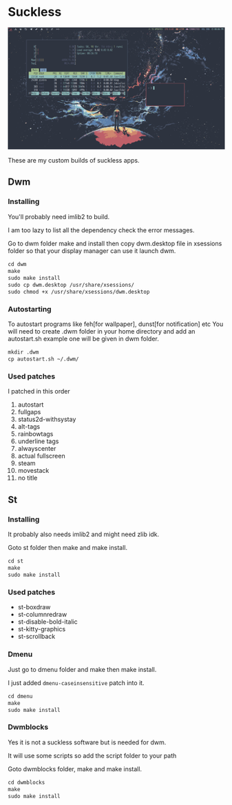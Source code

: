 # Suckless

![Preview](https://github.com/zistro/Suckless-zistro/blob/main/dwm-preview.png)

These are my custom builds of suckless apps.

## Dwm

### Installing 
You'll probably need imlib2 to build.

I am too lazy to list all the dependency check the error messages.

Go to dwm folder make and install then copy dwm.desktop file in xsessions folder so
that your display manager can use it launch dwm.

```
cd dwm
make
sudo make install
sudo cp dwm.desktop /usr/share/xsessions/
sudo chmod +x /usr/share/xsessions/dwm.desktop
```

### Autostarting
To autostart programs like feh[for wallpaper], dunst[for notification] etc
You will need to create .dwm folder in your home directory and
add an autostart.sh example one will be given in dwm folder.

```
mkdir .dwm
cp autostart.sh ~/.dwm/
```

### Used patches

I patched in this order

1. autostart
2. fullgaps
3. status2d-withsystay
4. alt-tags
5. rainbowtags
6. underline tags
7. alwayscenter
8. actual fullscreen
9. steam
10. movestack
11. no title

## St

### Installing
It probably also needs imlib2 and might need zlib idk.

Goto st folder then make and make install.

```
cd st
make
sudo make install
```

### Used patches

* st-boxdraw
* st-columnredraw
* st-disable-bold-italic
* st-kitty-graphics
* st-scrollback

### Dmenu
Just go to dmenu folder and make then make install.

I just added `dmenu-caseinsensitive` patch into it.

```
cd dmenu
make
sudo make install
```

### Dwmblocks
Yes it is not a suckless software but is needed for dwm.

It will use some scripts so add the script folder to your path

Goto dwmblocks folder, make and make install.

```
cd dwmblocks
make
sudo make install
```








